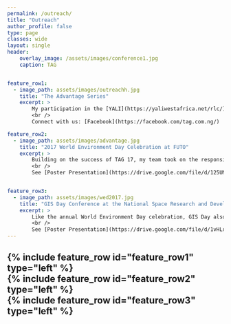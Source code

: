 ```yaml
---
permalink: /outreach/
title: "Outreach"
author_profile: false
type: page
classes: wide
layout: single
header:
    overlay_image: /assets/images/conference1.jpg
    caption: TAG


feature_row1:
  - image_path: assets/images/outreachh.jpg
    title: "The Advantage Series"
    excerpt: >
        My participation in the [YALI](https://yaliwestafrica.net/rlc/) (17-week leadership training) not only prepared me for life after school but also equipped me with the necessary knowledge to successfully co-convene [The Advantage Group](https.//facebook.com/tag.com.ng), an organization formed with the vision of giving students and graduates a competitive edge that distinguishes them globally. Each year, we organize inspiring outreaches, conferences and workshops designed to equip students and graduates with essential knowledge and skills in various areas, including academics, entrepreneurship, renewable energy, the environment, leadership, and career development. The first edition, TAG’17, was organized by a team of ten under my direction and attracted approximately 500 participants. To date, we have built a network of over 3,000 Nigerian students. <br />
        <br />
        Connect with us: [Facebook](https://facebook.com/tag.com.ng/)  - -  [Instagram](https://instagram.com/tag.com.ng) 

feature_row2:
  - image_path: assets/images/advantage.jpg
    title: "2017 World Environment Day Celebration at FUTO"
    excerpt: >
        Building on the success of TAG 17, my team took on the responsibility of organizing the World Environment Day celebration. During the event, we led several community service initiatives, including tree-planting exercise within the FUTO environment, clean-up campaign in parks, drainages, and the Otamiri River within the school environment. We also arranged panel discussions with experts on relevant topics on climate change and environmental conservation. <br />
        <br />
        See [Poster Presentation](https://drive.google.com/file/d/125UMIJKCs6rYyxgpQzGqWOI_snqkqVII/view?usp=sharing): 2021 World Environment Day Celebration, themed: "Ecosystem Restoration"   


feature_row3:
  - image_path: assets/images/wed2017.jpg
    title: "GIS Day Conference at the National Space Research and Development Agency (NASRDA)"
    excerpt: >
        Like the annual World Environment Day celebration, GIS Day also provides me with valuable opportunities to involve in community services, usually in the form of volunteering. Each year, it brings unique chances to grow, learn, and evolve. Notably, the 2018 edition allowed me to participate in mapping projects that supported the well-being of the Kuje community in Abuja. I also co-hosted an Introductory GIS Workshop for beginners and joined a team of GIS experts on a visit to the University of Abuja, where we presented on various GIS-related topics. <br /> 
        <br /> 
        See [Poster Presentation](https://drive.google.com/file/d/1vHLr9sQ9xq16wzPUQyQrtkBsTeU486GB/view?usp=sharing):  NASRDA 2018 GIS Day, themed: "Geospatial Technologies for National Development"    
---
```

{% include feature_row id="feature_row1" type="left" %}  
{% include feature_row id="feature_row2" type="left" %}  
{% include feature_row id="feature_row3" type="left" %}
---





